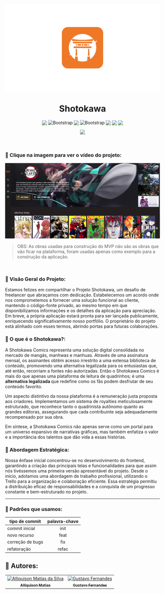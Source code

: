 <img align="center" src="logo.png" />

<h1 align="center">Shotokawa</h1>

<p align="center">
  <img align="center" src="https://img.shields.io/badge/react-%2320232a.svg?style=for-the-badge&logo=react&logoColor=%2361DAFB" />
  <img align="center" src="https://img.shields.io/badge/vite-%23646CFF.svg?style=for-the-badge&logo=vite&logoColor=white" alt="Bootstrap" />
  <img align="center" src="https://img.shields.io/badge/javascript-%23323330.svg?style=for-the-badge&logo=javascript&logoColor=%23F7DF1E" />
  <img align="center" src="https://img.shields.io/badge/styled--components-DB7093?style=for-the-badge&logo=styled-components&logoColor=white" alt="Bootstrap" />
  <img align="center" src="https://img.shields.io/badge/yarn-%232C8EBB.svg?style=for-the-badge&logo=yarn&logoColor=white" />
  <img align="center" src="https://img.shields.io/badge/figma-%2320232a.svg?style=for-the-badge&logo=figma&logoColor=white" />
  <img align="center" src="https://img.shields.io/badge/git-%2320232a.svg?style=for-the-badge&logo=git&logoColor=%white" />
</p>

<p align="center">
   <img src="http://img.shields.io/static/v1?label=STATUS&message=%20EM%20andamento&color=yellow&style=for-the-badge" />
</p>

<br>

### 🔴 Clique na imagem para ver o vídeo do projeto:

[![Shotokawa Comics](https://github.com/Ally-Matias/Shotokawa-Comics/blob/bf318a2b9edf5ec6db93db9e546fd07ee7583ecb/Screenshot%20from%202023-09-07%2013-44-54.png)](https://youtu.be/xeWEF83yHt4?si=GNmyHSfqWDM1aprk)

> OBS: As obras usadas para construção do MVP não são as obras que vão ficar na plataforma, foram usadas apenas como exemplo para a construção da aplicação.

<br>

### 📌 Visão Geral do Projeto:

<p>
Estamos felizes em compartilhar o Projeto Shotokawa, um desafio de freelancer que abraçamos com dedicação. Estabelecemos um acordo onde nos comprometemos a fornecer uma solução funcional ao cliente, mantendo o código-fonte privado, ao mesmo tempo em que disponibilizamos informações e os detalhes da aplicação para apreciação. Em breve, a própria aplicação estará pronta para ser lançada publicamente, enriquecendo significativamente nosso portfólio. O proprietário do projeto está alinhado com esses termos, abrindo portas para futuras colaborações.
</p>

### 📌 O que é o Shotokawa?:

<p>A Shotokawa Comics representa uma solução digital consolidada no mercado de mangás, manhwas e manhuas. Através de uma assinatura mensal, os assinantes obtêm acesso irrestrito a uma extensa biblioteca de conteúdo, promovendo uma alternativa legalizada para os entusiastas que, até então, recorriam a fontes não autorizadas. Então o Shotokawa Comics é mais do que apenas uma plataforma de leitura de quadrinhos; é uma <strong>alternativa legalizada </strong> que redefine como os fãs podem desfrutar de seu conteúdo favorito.

Um aspecto distintivo da nossa plataforma é a remuneração justa proposta aos criadores. Implementamos um sistema de royalties meticulosamente estruturado, que reconhece tanto o quadrinista autônomo quanto as grandes editoras, assegurando que cada contribuinte seja adequadamente recompensado por sua obra.

Em síntese, a Shotokawa Comics não apenas serve como um portal para um universo expansivo de narrativas gráficas, mas também enfatiza o valor e a importância dos talentos que dão vida a essas histórias.</p>

### 📌 Abordagem Estratégica:

<p>Nossa ênfase inicial concentrou-se no desenvolvimento do frontend, garantindo a criação das principais telas e funcionalidades para que assim nós tivéssemos uma primeira versão apresentável do projeto. Desde o início, adotamos uma abordagem de trabalho profissional, utilizando o Trello para a organização e colaboração eficiente. Essa estratégia permitiu a distribuição eficaz de responsabilidades e a conquista de um progresso constante e bem-estruturado no projeto.</p>

---

### 🤔 Padrões que usamos:

| tipo de commit   | palavra-chave |
| ---------------- | :-----------: |
| commit inicial   |     init      |
| novo recurso     |     feat      |
| correção de bugs |      fix      |
| refatoração      |     refac     |


<h2>🔷 Autores:</h2>
<div>
  <table>
    <tr>
      <td align="center">
        <a href="https://github.com/Ally-Matias">
          <img src="https://avatars.githubusercontent.com/u/98532868?v=4" alt="Alliquison Matias da Silva"
            width="100px">
          <br>
          <sub><b>Alliquison Matias</b></sub>
        </a>
      </td>
      <td align="center">
        <a href="https://github.com/gufernandess" >
          <img src="https://avatars.githubusercontent.com/u/63157775?v=4" alt="Gustavo Fernandes"
            width="100px" >
          <br>
          <sub><b>Gustavo Fernandes</b></sub>
        </a>
      </td>
    </tr>
  </table>
</div>
